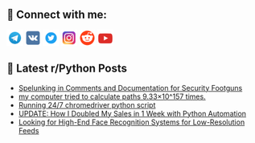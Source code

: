 ## 🔎 Connect with me:
[<img src="https://github.com/bullbesh/bullbesh/blob/main/images/Telegram.png" width="32" height="32" />](https://t.me/bullbesh)
[<img src="https://github.com/bullbesh/bullbesh/blob/main/images/VK.png" width="32" height="32" />](https://vk.com/bullbesh)
[<img src="https://github.com/bullbesh/bullbesh/blob/main/images/Twitter.png" width="32" height="32" />](https://twitter.com/bullbesh1)
[<img src="https://github.com/bullbesh/bullbesh/blob/main/images/Instagram.png" width="32" height="32" />](https://www.instagram.com/bullbesh)
[<img src="https://github.com/bullbesh/bullbesh/blob/main/images/Reddit.png" width="32" height="32" />](https://www.reddit.com/user/bullbesh)
[<img src="https://github.com/bullbesh/bullbesh/blob/main/images/YouTube.png" width="32" height="32" />](https://www.youtube.com/channel/UCtfjRs6uzgq5mfm8S06WTcg)

## 📕 Latest r/Python Posts
<!-- BLOG-POST-LIST:START -->
- [Spelunking in Comments and Documentation for Security Footguns](https://www.reddit.com/r/Python/comments/1gvxlrz/spelunking_in_comments_and_documentation_for/)
- [my computer tried to calculate paths 9.33×10^157 times.](https://www.reddit.com/r/Python/comments/1gvunjh/my_computer_tried_to_calculate_paths_93310157/)
- [Running 24/7 chromedriver python script](https://www.reddit.com/r/Python/comments/1gvq8z2/running_247_chromedriver_python_script/)
- [UPDATE: How I Doubled My Sales in 1 Week with Python Automation](https://www.reddit.com/r/Python/comments/1gvoz0p/update_how_i_doubled_my_sales_in_1_week_with/)
- [Looking for High-End Face Recognition Systems for Low-Resolution Feeds](https://www.reddit.com/r/Python/comments/1gvoh92/looking_for_highend_face_recognition_systems_for/)
<!-- BLOG-POST-LIST:END -->
